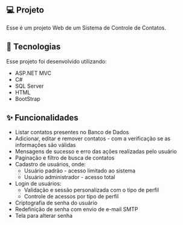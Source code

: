## 💻 Projeto
Esse é um projeto Web de um Sistema de Controle de Contatos.


## 🚀 Tecnologias
Esse projeto foi desenvolvido utilizando:

- ASP.NET MVC
- C#
- SQL Server
- HTML
- BootStrap


## ✨ Funcionalidades
- Listar contatos presentes no Banco de Dados
- Adicionar, editar e remover contatos - com a verificação se as informações são válidas
- Mensagens de sucesso e erro das ações realizadas pelo usuário
- Paginação e filtro de busca de contatos
- Cadastro de usuários, onde:
    - Usuário padrão - acesso limitado ao sistema
    - Usuário    administrador - acesso total
- Login de usuários:
    - Validação e sessão personalizada com o tipo de perfil
    - Controle de acessos por tipo de perfil
- Criptografia de senha do usuário
- Redefinição de senha com envio de e-mail SMTP
- Tela para alterar senha